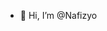 - 👋 Hi, I’m @Nafizyo

<!---
Nafizyo/Nafizyo is a ✨ special ✨ repository because its `README.md` (this file) appears on your GitHub profile.
You can click the Preview link to take a look at your changes.
--->
